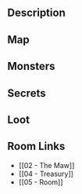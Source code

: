 
## Description

## Map

## Monsters

## Secrets

## Loot

## Room Links

*  [[02 - The Maw]]
*  [[04 - Treasury]]
*  [[05 - Room]]